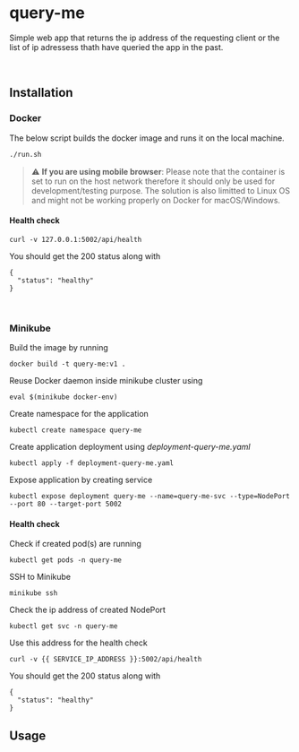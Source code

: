 # query-me
Simple web app that returns the ip address of the requesting client or the list of ip adressess thath have queried the app in the past.

&nbsp;
## Installation
### Docker 

The below script builds the docker image and runs it on the local machine.
``` sh
./run.sh
```

> :warning: **If you are using mobile browser**: Please note that the container is set to run on the host network therefore it should only be used for development/testing purpose. The solution is also limitted to Linux OS and might not be working properly on Docker for macOS/Windows.

#### Health check
```console
curl -v 127.0.0.1:5002/api/health
```
You should get the 200 status along with
```console
{
  "status": "healthy"
}
```

&nbsp;
### Minikube

Build the image by running
```console
docker build -t query-me:v1 .
```

Reuse Docker daemon inside minikube cluster using
```console
eval $(minikube docker-env)
```

Create namespace for the application
```console
kubectl create namespace query-me
```


Create application deployment using <i>deployment-query-me.yaml</i>
```console
kubectl apply -f deployment-query-me.yaml
```

Expose application by creating service
```console
kubectl expose deployment query-me --name=query-me-svc --type=NodePort --port 80 --target-port 5002
```

#### Health check

Check if created pod(s) are running
```console
kubectl get pods -n query-me
```

SSH to Minikube
```console
minikube ssh
```

Check the ip address of created NodePort
```console
kubectl get svc -n query-me
```

Use this address for the health check
```console
curl -v {{ SERVICE_IP_ADDRESS }}:5002/api/health
```

You should get the 200 status along with
```console
{
  "status": "healthy"
}
```

## Usage





